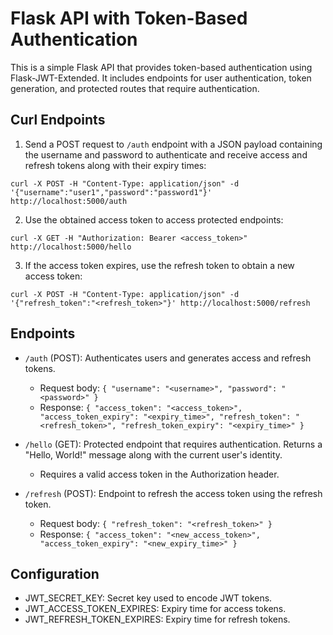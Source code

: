 # Flask API with Token-Based Authentication

This is a simple Flask API that provides token-based authentication using Flask-JWT-Extended. It includes endpoints for user authentication, token generation, and protected routes that require authentication.

## Curl Endpoints

1. Send a POST request to `/auth` endpoint with a JSON payload containing the username and password to authenticate and receive access and refresh tokens along with their expiry times:



```
curl -X POST -H "Content-Type: application/json" -d '{"username":"user1","password":"password1"}' http://localhost:5000/auth
```

2. Use the obtained access token to access protected endpoints:


```
curl -X GET -H "Authorization: Bearer <access_token>" http://localhost:5000/hello
```
3. If the access token expires, use the refresh token to obtain a new access token:


```
curl -X POST -H "Content-Type: application/json" -d '{"refresh_token":"<refresh_token>"}' http://localhost:5000/refresh
```

## Endpoints

- `/auth` (POST): Authenticates users and generates access and refresh tokens.
  - Request body: `{ "username": "<username>", "password": "<password>" }`
  - Response: `{ "access_token": "<access_token>", "access_token_expiry": "<expiry_time>", "refresh_token": "<refresh_token>", "refresh_token_expiry": "<expiry_time>" }`

- `/hello` (GET): Protected endpoint that requires authentication. Returns a "Hello, World!" message along with the current user's identity.
  - Requires a valid access token in the Authorization header.

- `/refresh` (POST): Endpoint to refresh the access token using the refresh token.
  - Request body: `{ "refresh_token": "<refresh_token>" }`
  - Response: `{ "access_token": "<new_access_token>", "access_token_expiry": "<new_expiry_time>" }`

## Configuration

- JWT_SECRET_KEY: Secret key used to encode JWT tokens.
- JWT_ACCESS_TOKEN_EXPIRES: Expiry time for access tokens.
- JWT_REFRESH_TOKEN_EXPIRES: Expiry time for refresh tokens.
